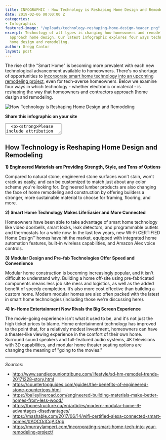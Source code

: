 ```yaml
---
title: INFOGRAPHIC - How Technology is Reshaping Home Design and Remodeling
date: 2019-02-06 00:00:00 Z
categories:
- Infographics
featured-image: "/uploads/technology-reshaping-home-design-header.png"
excerpt: Technology of all types is changing how homeowners and remodeling contractors
  approach home design. Our latest infographic explores four ways technology is reshaping
  home design and remodeling.
author: Gregg Cantor
layout: post
---
```


The rise of the "Smart Home" is becoming more prevalent with each new technological advancement available to homeowners. There's no shortage of opportunities to [incorporate smart home technology into an upcoming remodeling project](/incorporating-smart-home-tech-into-your-remodeling-project/), even for tech-averse homeowners. Below we examine four ways in which technology - whether electronic or material - is reshaping the way that homeowners and contractors approach [home design and remodeling.

![How Technology is Reshaping Home Design and Remodeling](/uploads/infographic-technology-reshaping-home-design-remodeling.png "{{ page.title }}")

**Share this infographic on your site**
<textarea>
  <p><strong>Please include attribution to <a href="https://www.murraylampert.com/">Murray Lampert Design, Build, Remodel</a> with this infographic.</strong></p><p><a href="https://www.murraylampert.com/infographic-pros-cons-different-adu-types/"><img src="https://www.murraylampert.com/uploads/infographic-technology-reshaping-home-design-remodelings.png" alt="how technology is reshaping home design and remodeling infographic" title="{{ page.title }}" width="802" height="4909" border="0" /></a></p>
</textarea>

## How Technology is Reshaping Home Design and Remodeling

**1) Engineered Materials are Providing Strength, Style, and Tons of Options**

Compared to natural stone, engineered stone surfaces won't stain, won't crack as easily, and can be customized to match just about any color scheme you're looking for. Engineered lumber products are also changing the face of home remodeling and construction by offering builders a stronger, more sustainable material to choose for framing, flooring, and more.

**2) Smart Home Technology Makes Life Easier and More Connected**

Homeowners have been able to take advantage of smart home technology like video doorbells, smart locks, leak detectors, and programmable outlets and thermostats for a while now. In the last few years, new Wi-Fi CERTIFIED Home Design™ homes have hit the market, equipped with integrated home automation features, built-in wireless capabilities, and Amazon Alex voice controls.

**3) Modular Design and Pre-fab Technologies Offer Speed and Convenience**

Modular home construction is becoming increasingly popular, and it isn't difficult to understand why. Building a home off-site using pre-fabricated components means less job site mess and logistics, as well as the added benefit of speedy completion. It’s also more cost effective than building a custom home. Modern modular homes are also often packed with the latest in smart home technologies (including those we're discussing here).

**4) In-Home Entertainment Now Rivals the Big Screen Experience**

The movie-going experience isn't what it used to be, and it's not just the high ticket prices to blame. Home entertainment technology has improved to the point that, for a relatively modest investment, homeowners can have a theater-like viewing experience in the comfort of their own home. Surround sound speakers and full-featured audio systems, 4K televisions with 3D capabilities, and modular home theater seating options are changing the meaning of "going to the movies."

---

_Sources:_
- http://www.sandiegouniontribune.com/lifestyle/sd-hm-remodel-trends-20171228-story.html
- https://countertopguides.com/guides/the-benefits-of-engineered-stone-countertops.html
- https://baileylineroad.com/engineered-building-materials-make-better-homes-from-less-wood/
- https://bonestructure.ca/en/articles/modern-modular-home-6-advantages-disadvantages/
- https://mashable.com/2017/06/14/wifi-certified-alexa-connected-smart-homes/#AOCOdCqAlOqb
- https://murraylampert.com/incorporating-smart-home-tech-into-your-remodeling-project/
